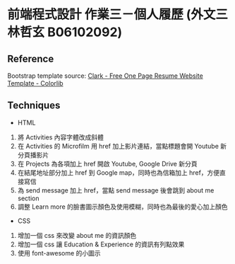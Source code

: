 # 前端程式設計 作業三－個人履歷 (外文三 林哲玄 B06102092)
## Reference
Bootstrap template source: [Clark - Free One Page Resume Website Template - Colorlib](https://colorlib.com/wp/template/clark/)
## Techniques
* HTML
1. 將 Activities 內容字體改成斜體
2. 在 Activities 的 Microfilm 用 href 加上影片連結，當點標題會開 Youtube 新分頁播影片
3. 在 Projects 為各項加上 href 開啟 Youtube, Google Drive 新分頁
4. 在結尾地址部分加上 href 到 Google map，同時也為信箱加上 href，方便直接寫信
5. 為 send message 加上 href，當點 send message 後會跳到 about me section
6. 調整 Learn more 的臉書圖示顏色及使用模糊，同時也為最後的愛心加上顏色
 
* CSS
1. 增加一個 css 來改變 about me 的資訊顏色
2. 增加一個 css 讓 Education & Experience 的資訊有列點效果
3. 使用 font-awesome 的小圖示
